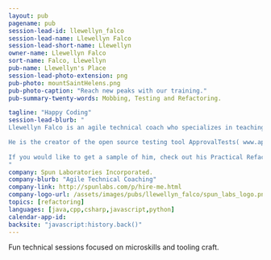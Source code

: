 ```yaml
---
layout: pub
pagename: pub
session-lead-id: llewellyn_falco
session-lead-name: Llewellyn Falco
session-lead-short-name: Llewellyn
owner-name: Llewellyn Falco
sort-name: Falco, Llewellyn
pub-name: Llewellyn's Place
session-lead-photo-extension: png
pub-photo: mountSaintHelens.png
pub-photo-caption: "Reach new peaks with our training."
pub-summary-twenty-words: Mobbing, Testing and Refactoring.

tagline: "Happy Coding"
session-lead-blurb: "
Llewellyn Falco is an agile technical coach who specializes in teaching teams how to slay their legacy code dragons. His style is akin to a personal trainer: working with the teams to create healthy and lasting technical habits.

He is the creator of the open source testing tool ApprovalTests( www.approvaltests.com ), co-author of the Mob Programming Guidebook ( http://www.mobprogrammingguidebook.com/ ) and Co-founder of TeachingKidsProgramming.org. He is an internationally renowned speaker who has presented over 200 conference sessions since 2009.
 
If you would like to get a sample of him, check out his Practical Refactoring talk ( https://youtu.be/aWiwDdx_rdo ) 
"
company: Spun Laboratories Incorporated.
company-blurb: "Agile Technical Coaching"
company-link: http://spunlabs.com/p/hire-me.html
company-logo-url: /assets/images/pubs/llewellyn_falco/spun_labs_logo.png
topics: [refactoring]
languages: [java,cpp,csharp,javascript,python]
calendar-app-id: 
backsite: "javascript:history.back()"
---
```

Fun technical sessions focused on microskills and tooling craft.

